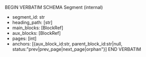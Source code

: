 BEGIN VERBATIM SCHEMA
Segment (internal)
- segment_id: str
- heading_path: [str]
- main_blocks: [BlockRef]
- aux_blocks: [BlockRef]
- pages: [int]
- anchors: [{aux_block_id:str, parent_block_id:str|null, status:"prev|prev_page|next_page|orphan"}]
END VERBATIM

